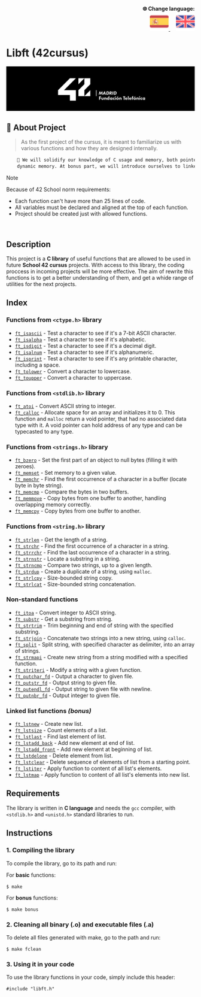 <p align="end">
  <strong>🌐 Change language:</strong><br>
  <a href="/README.es.md">
   <img src="https://github.com/Nachopuerto95/multilang/blob/main/ES.png" alt="Español" width="50">
 </a>&nbsp;&nbsp;&nbsp;
 <a href="/README.md">
   <img src="https://github.com/Nachopuerto95/multilang/blob/main/EN.png" alt="English" width="50">
 </a>
</p>

# Libft (42cursus)

<img src="https://github.com/Nachopuerto95/multilang/blob/main/42-Madrid%20-%20Edited.jpg">

## 📜 About Project
> As the first project of the cursus, it is meant to familiarize us with various functions and how they are designed internally.

```html
	🚀 We will solidify our knowledge of C usage and memory, both pointer usage and
	dynamic memory. At bonus part, we will introduce ourselves to linked lists usage
```
> [!NOTE]
> Because of 42 School norm requirements:
> * Each function can't have more than 25 lines of code.
> * All variables must be declared and aligned at the top of each function.
> * Project should be created just with allowed functions.
<br>

## Description

This project is a __C library__ of useful functions that are allowed to be used in future __School 42 cursus__ projects. With access to this library, the coding proccess in incoming projects will be more effective. The aim of rewrite this functions is to get a better understanding of them, and get a whide range of utilities for the next projects.

## Index
### Functions from `<ctype.h>` library
* [`ft_isascii`](https://github.com/Nachopuerto95/libft/blob/main/ft_isascii.c) - Test a character to see if it's a 7-bit ASCII character.
* [`ft_isalpha`](https://github.com/Nachopuerto95/libft/blob/main/ft_isalpha.c) - Test a character to see if it's alphabetic.
* [`ft_isdigit`](https://github.com/Nachopuerto95/libft/blob/main/ft_isdigit.c) - Test a character to see if it's a decimal digit.
* [`ft_isalnum`](https://github.com/Nachopuerto95/libft/blob/main/ft_isalnum.c) - Test a character to see if it's alphanumeric.
* [`ft_isprint`](https://github.com/Nachopuerto95/libft/blob/main/ft_isprint.c) - Test a character to see if it's any printable character, including a space.
* [`ft_tolower`](https://github.com/Nachopuerto95/libft/blob/main/ft_tolower.c) - Convert a character to lowercase.
* [`ft_toupper`](https://github.com/Nachopuerto95/libft/blob/main/ft_toupper.c) - Convert a character to uppercase.

### Functions from `<stdlib.h>` library
* [`ft_atoi`](https://github.com/Nachopuerto95/libft/blob/main/ft_atoi.c) - Convert ASCII string to integer.
* [`ft_calloc`](https://github.com/Nachopuerto95/libft/blob/main/ft_calloc.c) - Allocate space for an array and initializes it to 0. This function and `malloc` return a void pointer, that had no associated data type with it. A void pointer can hold address of any type and can be typecasted to any type.

### Functions from `<strings.h>` library
* [`ft_bzero`](https://github.com/Nachopuerto95/libft/blob/main/ft_bzero.c) - Set the first part of an object to null bytes (filling it with zeroes).
* [`ft_memset`](https://github.com/Nachopuerto95/libft/blob/main/ft_memset.c) - Set memory to a given value.
* [`ft_memchr`](https://github.com/Nachopuerto95/libft/blob/main/ft_memchr.c) - Find the first occurrence of a character in a buffer (locate byte in byte string).
* [`ft_memcmp`](https://github.com/Nachopuerto95/libft/blob/main/ft_memcmp.c) - Compare the bytes in two buffers.
* [`ft_memmove`](https://github.com/Nachopuerto95/libft/blob/main/ft_memmove.c) - Copy bytes from one buffer to another, handling overlapping memory correctly.
* [`ft_memcpy`](https://github.com/Nachopuerto95/libft/blob/main/ft_memcpy.c) - Copy bytes from one buffer to another.

### Functions from `<string.h>` library
* [`ft_strlen`](https://github.com/Nachopuerto95/libft/blob/main/ft_strlen.c) - Get the length of a string.
* [`ft_strchr`](https://github.com/Nachopuerto95/libft/blob/main/ft_strchr.c) - Find the first occurrence of a character in a string.
* [`ft_strrchr`](https://github.com/Nachopuerto95/libft/blob/main/ft_strrchr.c) - Find the last occurrence of a character in a string.
* [`ft_strnstr`](https://github.com/Nachopuerto95/libft/blob/main/ft_strnstr.c) - Locate a substring in a string.
* [`ft_strncmp`](https://github.com/Nachopuerto95/libft/blob/main/ft_strncmp.c) - Compare two strings, up to a given length.
* [`ft_strdup`](https://github.com/Nachopuerto95/libft/blob/main/ft_strdup.c) - Create a duplicate of a string, using `malloc`.
* [`ft_strlcpy`](https://github.com/Nachopuerto95/libft/blob/main/ft_strlcpy.c) - Size-bounded string copy.
* [`ft_strlcat`](https://github.com/Nachopuerto95/libft/blob/main/ft_strlcat.c) - Size-bounded string concatenation.

### Non-standard functions
* [`ft_itoa`](https://github.com/Nachopuerto95/libft/blob/main/ft_itoa.c) - Convert integer to ASCII string.
* [`ft_substr`](https://github.com/Nachopuerto95/libft/blob/main/ft_substr.c) - Get a substring from string.
* [`ft_strtrim`](https://github.com/Nachopuerto95/libft/blob/main/ft_strtrim.c) - Trim beginning and end of string with the specified substring.
* [`ft_strjoin`](https://github.com/Nachopuerto95/libft/blob/main/ft_strjoin.c) - Concatenate two strings into a new string, using `calloc`.
* [`ft_split`](https://github.com/Nachopuerto95/libft/blob/main/ft_split.c) - Split string, with specified character as delimiter, into an array of strings.
* [`ft_strmapi`](https://github.com/Nachopuerto95/libft/blob/main/ft_strmapi.c) - Create new string from a string modified with a specified function.
* [`ft_striteri`](https://github.com/Nachopuerto95/libft/blob/main/ft_striteri.c) - Modify a string with a given function.
* [`ft_putchar_fd`](https://github.com/Nachopuerto95/libft/blob/main/ft_putchar_fd.c) - Output a character to given file.
* [`ft_putstr_fd`](https://github.com/Nachopuerto95/libft/blob/main/ft_putstr_fd.c) - Output string to given file.
* [`ft_putendl_fd`](https://github.com/Nachopuerto95/libft/blob/main/ft_putendl_fd.c) - Output string to given file with newline.
* [`ft_putnbr_fd`](https://github.com/Nachopuerto95/libft/blob/main/ft_putnbr_fd.c) - Output integer to given file.

### Linked list functions *(bonus)*
* [`ft_lstnew`](https://github.com/Nachopuerto95/libft/blob/main/ft_lstnew_bonus.c) - Create new list.
* [`ft_lstsize`](https://github.com/Nachopuerto95/libft/blob/main/ft_lstsize_bonus.c) - Count elements of a list.
* [`ft_lstlast`](https://github.com/Nachopuerto95/libft/blob/main/ft_lstlast_bonus.c) - Find last element of list.
* [`ft_lstadd_back`](https://github.com/Nachopuerto95/libft/blob/main/ft_lstadd_back_bonus.c) - Add new element at end of list.
* [`ft_lstadd_front`](https://github.com/Nachopuerto95/libft/blob/main/ft_lstadd_front_bonus.c) - Add new element at beginning of list.
* [`ft_lstdelone`](https://github.com/Nachopuerto95/libft/blob/main/ft_lstdelone_bonus.c) - Delete element from list.
* [`ft_lstclear`](https://github.com/Nachopuerto95/libft/blob/main/ft_lstclear_bonus.c) - Delete sequence of elements of list from a starting point.
* [`ft_lstiter`](https://github.com/Nachopuerto95/libft/blob/main/ft_lstiter_bonus.c) - Apply function to content of all list's elements.
* [`ft_lstmap`](https://github.com/Nachopuerto95/libft/blob/main/ft_lstmap_bonus.c) - Apply function to content of all list's elements into new list.

## Requirements
The library is written in __C language__ and needs the `gcc` compiler, with `<stdlib.h>` and `<unistd.h>` standard libraries to run.

## Instructions

### 1. Compiling the library

To compile the library, go to its path and run:

For __basic__ functions:
```
$ make
```

For __bonus__ functions:
```
$ make bonus
```

### 2. Cleaning all binary (.o) and executable files (.a)

To delete all files generated with make, go to the path and run:
```
$ make fclean
```

### 3. Using it in your code

To use the library functions in your code, simply include this header:
```
#include "libft.h"
```
